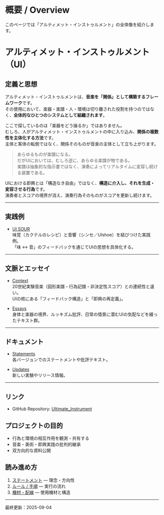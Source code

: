 # 概要 / Overview

このページでは「アルティメット・インストゥルメント」の全体像を紹介します。


# アルティメット・インストゥルメント（UI）

## 定義と思想

アルティメット・インストゥルメントは、**音楽を「関係」として構築するフレームワーク**です。  
その使用において、楽器・楽譜・人・環境は切り離された役割を持つのではなく、**全体的なひとつのシステムとして組織されます**。  

ここで探しているのは「楽器をどう操るか」ではありません。  
むしろ、人がアルティメット・インストゥルメントの中に入り込み、**関係の複数性を主体化する方法**です。  
主体と客体の転倒ではなく、関係そのものが音楽の主体として立ち上がります。  

> あらゆるものが楽譜になる。  
> だがUIにおいては、むしろ逆に、あらゆる楽譜が物である。  
> 楽譜は抽象的な指示書ではなく、演奏によってリアルタイムに変容し続ける装置である。  

UIにおける即興とは「構造なき自由」ではなく、**構造に介入し、それを生成・変容させる行為**です。  
演奏者とスコアの境界が消え、演奏行為そのものがスコアを更新し続けます。  

---

## 実践例

- [UI SOUR](docs/ui_sour.md)  
  味覚（カクテルのレシピ）と音響（シンセ／UIshoe）を結びつけた実践例。  
  「味 ↔ 音」のフィードバックを通じてUIの思想を具体化する。  

---

## 文脈とエッセイ

- [Context](docs/context.md)  
  20世紀実験音楽（図形楽譜・行為記譜・非決定性スコア）との連続性と違い。  
  UIの核にある「フィードバック構造」と「即興の再定義」。  

- [Essays](docs/essays.md)  
  身体と楽器の境界、ルッキズム批評、日常の情景に潜むUIの気配などを綴ったテキスト群。  

---

## ドキュメント

- [Statements](docs/statements.md)  
  各バージョンでのステートメントや批評テキスト。  

- [Updates](docs/updates.md)  
  新しい実験やリリース情報。  

---

## リンク

- GitHub Repository: [Ultimate_Instrument](https://github.com/Metal-Machine-Music-Kobo/Ultimate_Instrument.github.io)


## プロジェクトの目的
- 行為と環境の相互作用を観測・共有する
- 音楽・美術・即興実践の批判的継承
- 双方向的な資料公開

## 読み進め方
1. [ステートメント](statement.md) — 理念・方向性
2. [ルール / 手順](rules.md) — 実行の流れ
3. [機材・配線](hardware.md) — 使用機材と構造

---

最終更新：2025-09-04
